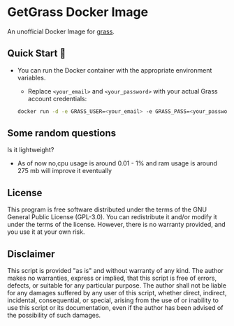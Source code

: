# GetGrass Docker Image

An unofficial Docker Image for [grass](https://app.getgrass.io/register/?referralCode=LxGryHB0y3gmNml). 


## Quick Start 🚀

  - You can run the Docker container with the appropriate environment variables.
    - Replace `<your_email>` and `<your_password>` with your actual Grass account credentials:

    ```bash
    docker run -d -e GRASS_USER=<your_email> -e GRASS_PASS=<your_password> mrcolorrain/grass
    ```


## Some random questions 

Is it lightweight?
- As of now no,cpu usage is around 0.01 - 1% and ram usage is around 275 mb will improve it eventually


## License

This program is free software distributed under the terms of the GNU General Public License (GPL-3.0). You can redistribute it and/or modify it under the terms of the license. However, there is no warranty provided, and you use it at your own risk.

## Disclaimer
This script is provided "as is" and without warranty of any kind.
The author makes no warranties, express or implied, that this script is free of errors, defects, or suitable for any particular purpose.
The author shall not be liable for any damages suffered by any user of this script, whether direct, indirect, incidental, consequential, or special, arising from the use of or inability to use this script or its documentation, even if the author has been advised of the possibility of such damages.
